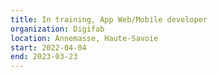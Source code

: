```yaml
---
title: In training, App Web/Mobile developer
organization: Digifab
location: Annemasse, Haute-Savoie
start: 2022-04-04
end: 2023-03-23
---
```

